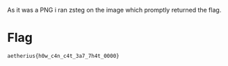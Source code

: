 As it was a PNG i ran zsteg on the image which promptly returned the flag.

# Flag
`aetherius{h0w_c4n_c4t_3a7_7h4t_0000}`
